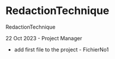 # RedactionTechnique
RedactionTechnique

22 Oct 2023 - Project Manager
- add first file to the project - FichierNo1
